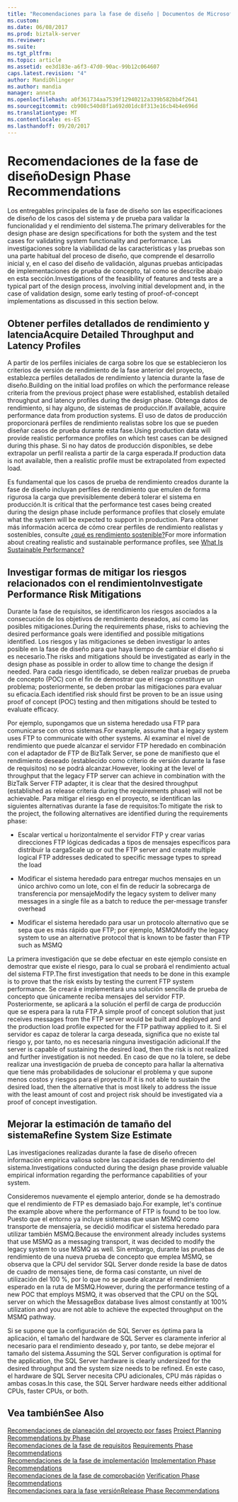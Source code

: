 ```yaml
---
title: "Recomendaciones para la fase de diseño | Documentos de Microsoft"
ms.custom: 
ms.date: 06/08/2017
ms.prod: biztalk-server
ms.reviewer: 
ms.suite: 
ms.tgt_pltfrm: 
ms.topic: article
ms.assetid: ee3d183e-a6f3-47d0-90ac-99b12c064607
caps.latest.revision: "4"
author: MandiOhlinger
ms.author: mandia
manager: anneta
ms.openlocfilehash: a0f361734aa7539f12940212a339b582bb4f2641
ms.sourcegitcommit: cb908c540d8f1a692d01dc8f313e16cb4b4e696d
ms.translationtype: MT
ms.contentlocale: es-ES
ms.lasthandoff: 09/20/2017
---
```

# <a name="design-phase-recommendations"></a><span data-ttu-id="3f10e-102">Recomendaciones de la fase de diseño</span><span class="sxs-lookup"><span data-stu-id="3f10e-102">Design Phase Recommendations</span></span>
<span data-ttu-id="3f10e-103">Los entregables principales de la fase de diseño son las especificaciones de diseño de los casos del sistema y de prueba para validar la funcionalidad y el rendimiento del sistema.</span><span class="sxs-lookup"><span data-stu-id="3f10e-103">The primary deliverables for the design phase are design specifications for both the system and the test cases for validating system functionality and performance.</span></span> <span data-ttu-id="3f10e-104">Las investigaciones sobre la viabilidad de las características y las pruebas son una parte habitual del proceso de diseño, que comprende el desarrollo inicial y, en el caso del diseño de validación, algunas pruebas anticipadas de implementaciones de prueba de concepto, tal como se describe abajo en esta sección.</span><span class="sxs-lookup"><span data-stu-id="3f10e-104">Investigations of the feasibility of features and tests are a typical part of the design process, involving initial development and, in the case of validation design, some early testing of proof-of-concept implementations as discussed in this section below.</span></span>  
  
## <a name="acquire-detailed-throughput-and-latency-profiles"></a><span data-ttu-id="3f10e-105">Obtener perfiles detallados de rendimiento y latencia</span><span class="sxs-lookup"><span data-stu-id="3f10e-105">Acquire Detailed Throughput and Latency Profiles</span></span>  
 <span data-ttu-id="3f10e-106">A partir de los perfiles iniciales de carga sobre los que se establecieron los criterios de versión de rendimiento de la fase anterior del proyecto, establezca perfiles detallados de rendimiento y latencia durante la fase de diseño.</span><span class="sxs-lookup"><span data-stu-id="3f10e-106">Building on the initial load profiles on which the performance release criteria from the previous project phase were established, establish detailed throughput and latency profiles during the design phase.</span></span> <span data-ttu-id="3f10e-107">Obtenga datos de rendimiento, si hay alguno, de sistemas de producción.</span><span class="sxs-lookup"><span data-stu-id="3f10e-107">If available, acquire performance data from production systems.</span></span> <span data-ttu-id="3f10e-108">El uso de datos de producción proporcionará perfiles de rendimiento realistas sobre los que se pueden diseñar casos de prueba durante esta fase.</span><span class="sxs-lookup"><span data-stu-id="3f10e-108">Using production data will provide realistic performance profiles on which test cases can be designed during this phase.</span></span> <span data-ttu-id="3f10e-109">Si no hay datos de producción disponibles, se debe extrapolar un perfil realista a partir de la carga esperada.</span><span class="sxs-lookup"><span data-stu-id="3f10e-109">If production data is not available, then a realistic profile must be extrapolated from expected load.</span></span>  
  
 <span data-ttu-id="3f10e-110">Es fundamental que los casos de prueba de rendimiento creados durante la fase de diseño incluyan perfiles de rendimiento que emulen de forma rigurosa la carga que previsiblemente deberá tolerar el sistema en producción.</span><span class="sxs-lookup"><span data-stu-id="3f10e-110">It is critical that the performance test cases being created during the design phase include performance profiles that closely emulate what the system will be expected to support in production.</span></span> <span data-ttu-id="3f10e-111">Para obtener más información acerca de cómo crear perfiles de rendimiento realistas y sostenibles, consulte [¿qué es rendimiento sostenible?](../core/what-is-sustainable-performance.md)</span><span class="sxs-lookup"><span data-stu-id="3f10e-111">For more information about creating realistic and sustainable performance profiles, see [What Is Sustainable Performance?](../core/what-is-sustainable-performance.md)</span></span>  
  
## <a name="investigate-performance-risk-mitigations"></a><span data-ttu-id="3f10e-112">Investigar formas de mitigar los riesgos relacionados con el rendimiento</span><span class="sxs-lookup"><span data-stu-id="3f10e-112">Investigate Performance Risk Mitigations</span></span>  
 <span data-ttu-id="3f10e-113">Durante la fase de requisitos, se identificaron los riesgos asociados a la consecución de los objetivos de rendimiento deseados, así como las posibles mitigaciones.</span><span class="sxs-lookup"><span data-stu-id="3f10e-113">During the requirements phase, risks to achieving the desired performance goals were identified and possible mitigations identified.</span></span>  <span data-ttu-id="3f10e-114">Los riesgos y las mitigaciones se deben investigar lo antes posible en la fase de diseño para que haya tiempo de cambiar el diseño si es necesario.</span><span class="sxs-lookup"><span data-stu-id="3f10e-114">The risks and mitigations should be investigated as early in the design phase as possible in order to allow time to change the design if needed.</span></span> <span data-ttu-id="3f10e-115">Para cada riesgo identificado, se deben realizar pruebas de prueba de concepto (POC) con el fin de demostrar que el riesgo constituye un problema; posteriormente, se deben probar las mitigaciones para evaluar su eficacia.</span><span class="sxs-lookup"><span data-stu-id="3f10e-115">Each identified risk should first be proven to be an issue using proof of concept (POC) testing and then mitigations should be tested to evaluate efficacy.</span></span>  
  
 <span data-ttu-id="3f10e-116">Por ejemplo, supongamos que un sistema heredado usa FTP para comunicarse con otros sistemas.</span><span class="sxs-lookup"><span data-stu-id="3f10e-116">For example, assume that a legacy system uses FTP to communicate with other systems.</span></span> <span data-ttu-id="3f10e-117">Al examinar el nivel de rendimiento que puede alcanzar el servidor FTP heredado en combinación con el adaptador de FTP de BizTalk Server, se pone de manifiesto que el rendimiento deseado (establecido como criterio de versión durante la fase de requisitos) no se podrá alcanzar.</span><span class="sxs-lookup"><span data-stu-id="3f10e-117">However, looking at the level of throughput that the legacy FTP server can achieve in combination with the BizTalk Server FTP adapter, it is clear that the desired throughput (established as release criteria during the requirements phase) will not be achievable.</span></span> <span data-ttu-id="3f10e-118">Para mitigar el riesgo en el proyecto, se identifican las siguientes alternativas durante la fase de requisitos:</span><span class="sxs-lookup"><span data-stu-id="3f10e-118">To mitigate the risk to the project, the following alternatives are identified during the requirements phase:</span></span>  
  
-   <span data-ttu-id="3f10e-119">Escalar vertical u horizontalmente el servidor FTP y crear varias direcciones FTP lógicas dedicadas a tipos de mensajes específicos para distribuir la carga</span><span class="sxs-lookup"><span data-stu-id="3f10e-119">Scale up or out the FTP server and create multiple logical FTP addresses dedicated to specific message types to spread the load</span></span>  
  
-   <span data-ttu-id="3f10e-120">Modificar el sistema heredado para entregar muchos mensajes en un único archivo como un lote, con el fin de reducir la sobrecarga de transferencia por mensaje</span><span class="sxs-lookup"><span data-stu-id="3f10e-120">Modify the legacy system to deliver many messages in a single file as a batch to reduce the per-message transfer overhead</span></span>  
  
-   <span data-ttu-id="3f10e-121">Modificar el sistema heredado para usar un protocolo alternativo que se sepa que es más rápido que FTP; por ejemplo, MSMQ</span><span class="sxs-lookup"><span data-stu-id="3f10e-121">Modify the legacy system to use an alternative protocol that is known to be faster than FTP such as MSMQ</span></span>  
  
 <span data-ttu-id="3f10e-122">La primera investigación que se debe efectuar en este ejemplo consiste en demostrar que existe el riesgo, para lo cual se probará el rendimiento actual del sistema FTP.</span><span class="sxs-lookup"><span data-stu-id="3f10e-122">The first investigation that needs to be done in this example is to prove that the risk exists by testing the current FTP system performance.</span></span> <span data-ttu-id="3f10e-123">Se creará e implementará una solución sencilla de prueba de concepto que únicamente reciba mensajes del servidor FTP. Posteriormente, se aplicará a la solución el perfil de carga de producción que se espera para la ruta FTP.</span><span class="sxs-lookup"><span data-stu-id="3f10e-123">A simple proof of concept solution that just receives messages from the FTP server would be built and deployed and the production load profile expected for the FTP pathway applied to it.</span></span> <span data-ttu-id="3f10e-124">Si el servidor es capaz de tolerar la carga deseada, significa que no existe tal riesgo y, por tanto, no es necesaria ninguna investigación adicional.</span><span class="sxs-lookup"><span data-stu-id="3f10e-124">If the server is capable of sustaining the desired load, then the risk is not realized and further investigation is not needed.</span></span> <span data-ttu-id="3f10e-125">En caso de que no la tolere, se debe realizar una investigación de prueba de concepto para hallar la alternativa que tiene más probabilidades de solucionar el problema y que supone menos costos y riesgos para el proyecto.</span><span class="sxs-lookup"><span data-stu-id="3f10e-125">If it is not able to sustain the desired load, then the alternative that is most likely to address the issue with the least amount of cost and project risk should be investigated via a proof of concept investigation.</span></span>  
  
## <a name="refine-system-size-estimate"></a><span data-ttu-id="3f10e-126">Mejorar la estimación de tamaño del sistema</span><span class="sxs-lookup"><span data-stu-id="3f10e-126">Refine System Size Estimate</span></span>  
 <span data-ttu-id="3f10e-127">Las investigaciones realizadas durante la fase de diseño ofrecen información empírica valiosa sobre las capacidades de rendimiento del sistema.</span><span class="sxs-lookup"><span data-stu-id="3f10e-127">Investigations conducted during the design phase provide valuable empirical information regarding the performance capabilities of your system.</span></span>  
  
 <span data-ttu-id="3f10e-128">Consideremos nuevamente el ejemplo anterior, donde se ha demostrado que el rendimiento de FTP es demasiado bajo.</span><span class="sxs-lookup"><span data-stu-id="3f10e-128">For example, let's continue the example above where the performance of FTP is found to be too low.</span></span> <span data-ttu-id="3f10e-129">Puesto que el entorno ya incluye sistemas que usan MSMQ como transporte de mensajería, se decidió modificar el sistema heredado para utilizar también MSMQ.</span><span class="sxs-lookup"><span data-stu-id="3f10e-129">Because the environment already includes systems that use MSMQ as a messaging transport, it was decided to modify the legacy system to use MSMQ as well.</span></span> <span data-ttu-id="3f10e-130">Sin embargo, durante las pruebas de rendimiento de una nueva prueba de concepto que emplea MSMQ, se observa que la CPU del servidor SQL Server donde reside la base de datos de cuadro de mensajes tiene, de forma casi constante, un nivel de utilización del 100 %, por lo que no se puede alcanzar el rendimiento esperado en la ruta de MSMQ.</span><span class="sxs-lookup"><span data-stu-id="3f10e-130">However, during the performance testing of a new POC that employs MSMQ, it was observed that the CPU on the SQL server on which the MessageBox database lives almost constantly at 100% utilization and you are not able to achieve the expected throughput on the MSMQ pathway.</span></span>  
  
 <span data-ttu-id="3f10e-131">Si se supone que la configuración de SQL Server es óptima para la aplicación, el tamaño del hardware de SQL Server es claramente inferior al necesario para el rendimiento deseado y, por tanto, se debe mejorar el tamaño del sistema.</span><span class="sxs-lookup"><span data-stu-id="3f10e-131">Assuming the SQL Server configuration is optimal for the application, the SQL Server hardware is clearly undersized for the desired throughput and the system size needs to be refined.</span></span> <span data-ttu-id="3f10e-132">En este caso, el hardware de SQL Server necesita CPU adicionales, CPU más rápidas o ambas cosas.</span><span class="sxs-lookup"><span data-stu-id="3f10e-132">In this case, the SQL Server hardware needs either additional CPUs, faster CPUs, or both.</span></span>  
  
## <a name="see-also"></a><span data-ttu-id="3f10e-133">Vea también</span><span class="sxs-lookup"><span data-stu-id="3f10e-133">See Also</span></span>  
 <span data-ttu-id="3f10e-134">[Recomendaciones de planeación del proyecto por fases](../core/project-planning-recommendations-by-phase.md) </span><span class="sxs-lookup"><span data-stu-id="3f10e-134">[Project Planning Recommendations by Phase](../core/project-planning-recommendations-by-phase.md) </span></span>  
 <span data-ttu-id="3f10e-135">[Recomendaciones de la fase de requisitos](../core/requirements-phase-recommendations.md) </span><span class="sxs-lookup"><span data-stu-id="3f10e-135">[Requirements Phase Recommendations](../core/requirements-phase-recommendations.md) </span></span>  
 <span data-ttu-id="3f10e-136">[Recomendaciones de la fase de implementación](../core/implementation-phase-recommendations.md) </span><span class="sxs-lookup"><span data-stu-id="3f10e-136">[Implementation Phase Recommendations](../core/implementation-phase-recommendations.md) </span></span>  
 <span data-ttu-id="3f10e-137">[Recomendaciones de la fase de comprobación](../core/verification-phase-recommendations.md) </span><span class="sxs-lookup"><span data-stu-id="3f10e-137">[Verification Phase Recommendations](../core/verification-phase-recommendations.md) </span></span>  
 [<span data-ttu-id="3f10e-138">Recomendaciones para la fase versión</span><span class="sxs-lookup"><span data-stu-id="3f10e-138">Release Phase Recommendations</span></span>](../core/release-phase-recommendations.md)